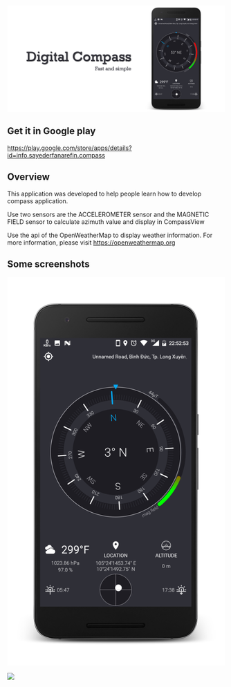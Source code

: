 ![Wallpaper](art/wall.png)

## Get it in Google play
https://play.google.com/store/apps/details?id=info.sayederfanarefin.compass

## Overview

This application was developed to help people learn how to develop compass application.

Use two sensors are the ACCELEROMETER sensor and the MAGNETIC FIELD sensor to calculate azimuth value and display in CompassView

Use the api of the OpenWeatherMap to display weather information.
For more information, please visit https://openweathermap.org

## Some screenshots

![](art/screenshot/Screenshot_20171021-225255_framed.png)

![](art/screenshot/Screenshot_20171021-225258_framed.png)
